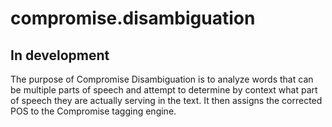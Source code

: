 # compromise.disambiguation

## In development

The purpose of Compromise Disambiguation is to analyze words that can be multiple
parts of speech and attempt to determine by context what part of speech they are
actually serving in the text. It then assigns the corrected POS to the Compromise
tagging engine.

